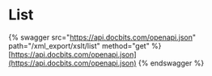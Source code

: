 # List

{% swagger src="https://api.docbits.com/openapi.json" path="/xml_export/xslt/list" method="get" %}
[https://api.docbits.com/openapi.json](https://api.docbits.com/openapi.json)
{% endswagger %}
